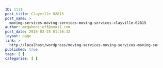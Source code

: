 ```yaml
---
ID: 1111
post_title: Clayville 02815
post_name: >
  moving-services-moving-services-moving-services-clayville-02815
author: mrgabonijeff@gmail.com
post_date: 2018-03-28 01:36:32
layout: page
link: >
  http://localhost/wordpress/moving-services-moving-services-moving-services-clayville-02815/
published: true
tags: [ ]
categories: [ ]
---
```

